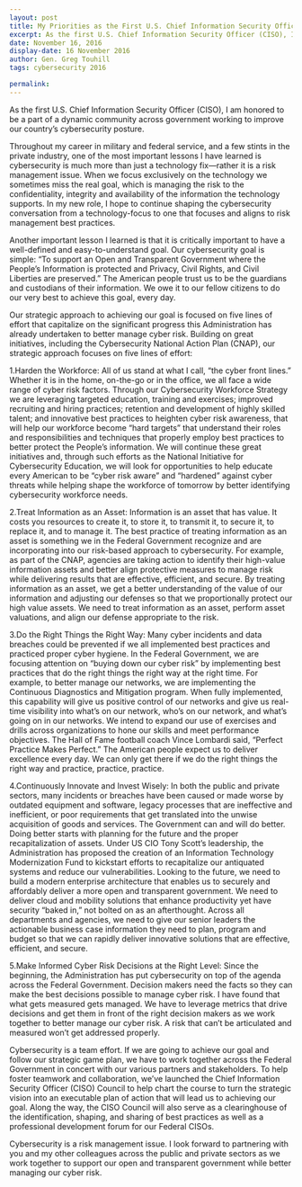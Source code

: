 ```yaml
---
layout: post
title: My Priorities as the First U.S. Chief Information Security Officer
excerpt: As the first U.S. Chief Information Security Officer (CISO), I am honored to be a part of a dynamic community across government working to improve our country’s cybersecurity posture.
date: November 16, 2016
display-date: 16 November 2016
author: Gen. Greg Touhill
tags: cybersecurity 2016

permalink: 
---
```

As the first U.S. Chief Information Security Officer (CISO), I am honored to be a part of a dynamic community across government working to improve our country’s cybersecurity posture.

Throughout my career in military and federal service, and a few stints in the private industry, one of the most important lessons I have learned is cybersecurity is much more than just a technology fix—rather it is a risk management issue. When we focus exclusively on the technology we sometimes miss the real goal, which is managing the risk to the confidentiality, integrity and availability of the information the technology supports. In my new role, I hope to continue shaping the cybersecurity conversation from a technology-focus to one that focuses and aligns to risk management best practices.

Another important lesson I learned is that it is critically important to have a well-defined and easy-to-understand goal. Our cybersecurity goal is simple: “To support an Open and Transparent Government where the People’s Information is protected and Privacy, Civil Rights, and Civil Liberties are preserved.” The American people trust us to be the guardians and custodians of their information. We owe it to our fellow citizens to do our very best to achieve this goal, every day.

Our strategic approach to achieving our goal is focused on five lines of effort that capitalize on the significant progress this Administration has already undertaken to better manage cyber risk. Building on great initiatives, including the Cybersecurity National Action Plan (CNAP), our strategic approach focuses on five lines of effort:

1.Harden the Workforce: All of us stand at what I call, “the cyber front lines.” Whether it is in the home, on-the-go or in the office, we all face a wide range of cyber risk factors. Through our Cybersecurity Workforce Strategy we are leveraging targeted education, training and exercises; improved recruiting and hiring practices; retention and development of highly skilled talent; and innovative best practices to heighten cyber risk awareness, that will help our workforce become “hard targets” that understand their roles and responsibilities and techniques that properly employ best practices to better protect the People’s information. We will continue these great initiatives and, through such efforts as the National Initiative for Cybersecurity Education, we will look for opportunities to help educate every American to be “cyber risk aware” and “hardened” against cyber threats while helping shape the workforce of tomorrow by better identifying cybersecurity workforce needs.

2.Treat Information as an Asset: Information is an asset that has value. It costs you resources to create it, to store it, to transmit it, to secure it, to replace it, and to manage it. The best practice of treating information as an asset is something we in the Federal Government recognize and are incorporating into our risk-based approach to cybersecurity. For example, as part of the CNAP, agencies are taking action to identify their high-value information assets and better align protective measures to manage risk while delivering results that are effective, efficient, and secure. By treating information as an asset, we get a better understanding of the value of our information and adjusting our defenses so that we proportionally protect our high value assets. We need to treat information as an asset, perform asset valuations, and align our defense appropriate to the risk.

3.Do the Right Things the Right Way: Many cyber incidents and data breaches could be prevented if we all implemented best practices and practiced proper cyber hygiene. In the Federal Government, we are focusing attention on “buying down our cyber risk” by implementing best practices that do the right things the right way at the right time. For example, to better manage our networks, we are implementing the Continuous Diagnostics and Mitigation program. When fully implemented, this capability will give us positive control of our networks and give us real-time visibility into what’s on our network, who’s on our network, and what’s going on in our networks. We intend to expand our use of exercises and drills across organizations to hone our skills and meet performance objectives. The Hall of Fame football coach Vince Lombardi said, “Perfect Practice Makes Perfect.” The American people expect us to deliver excellence every day. We can only get there if we do the right things the right way and practice, practice, practice.

4.Continuously Innovate and Invest Wisely: In both the public and private sectors, many incidents or breaches have been caused or made worse by outdated equipment and software, legacy processes that are ineffective and inefficient, or poor requirements that get translated into the unwise acquisition of goods and services. The Government can and will do better. Doing better starts with planning for the future and the proper recapitalization of assets. Under US CIO Tony Scott’s leadership, the Administration has proposed the creation of an Information Technology Modernization Fund to kickstart efforts to recapitalize our antiquated systems and reduce our vulnerabilities. Looking to the future, we need to build a modern enterprise architecture that enables us to securely and affordably deliver a more open and transparent government. We need to deliver cloud and mobility solutions that enhance productivity yet have security “baked in,” not bolted on as an afterthought. Across all departments and agencies, we need to give our senior leaders the actionable business case information they need to plan, program and budget so that we can rapidly deliver innovative solutions that are effective, efficient, and secure.

5.Make Informed Cyber Risk Decisions at the Right Level: Since the beginning, the Administration has put cybersecurity on top of the agenda across the Federal Government. Decision makers need the facts so they can make the best decisions possible to manage cyber risk. I have found that what gets measured gets managed. We have to leverage metrics that drive decisions and get them in front of the right decision makers as we work together to better manage our cyber risk. A risk that can’t be articulated and measured won’t get addressed properly.

Cybersecurity is a team effort. If we are going to achieve our goal and follow our strategic game plan, we have to work together across the Federal Government in concert with our various partners and stakeholders. To help foster teamwork and collaboration, we’ve launched the Chief Information Security Officer (CISO) Council to help chart the course to turn the strategic vision into an executable plan of action that will lead us to achieving our goal. Along the way, the CISO Council will also serve as a clearinghouse of the identification, shaping, and sharing of best practices as well as a professional development forum for our Federal CISOs.

Cybersecurity is a risk management issue. I look forward to partnering with you and my other colleagues across the public and private sectors as we work together to support our open and transparent government while better managing our cyber risk.
